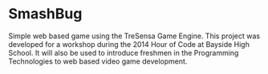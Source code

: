 SmashBug
========

Simple web based game using the TreSensa Game Engine.  This project was developed for a workshop during the 2014 Hour of Code at Bayside High School.  It will also be used to introduce freshmen in the Programming Technologies to web based video game development.
